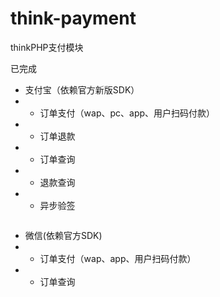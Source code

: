 # think-payment
thinkPHP支付模块

已完成

* 支付宝（依赖官方新版SDK）
* - 订单支付（wap、pc、app、用户扫码付款）
* - 订单退款
* - 订单查询
* - 退款查询
* - 异步验签
```puml

```
* 微信(依赖官方SDK)
* - 订单支付（wap、app、用户扫码付款）
* - 订单查询

